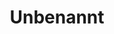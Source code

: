 ---
date created: Wednesday, October 18th 2023, 10:23:59 pm
date modified: Thursday, December 14th 2023, 12:21:54 am
eleventyNavigation:
  key: Unbenannt
  parent: Gundras
layout: base.njk
title: Unbenannt
---